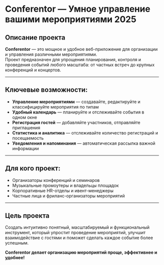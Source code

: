 # Conferentor — Умное управление вашими мероприятиями 2025

## Описание проекта

**Conferentor** — это мощное и удобное веб-приложение для организации и управления различными мероприятиями.  
Проект предназначен для упрощения планирования, контроля и проведения событий любого масштаба: от частных встреч до крупных конференций и концертов.

---

## Ключевые возможности:

- **Управление мероприятиями** — создавайте, редактируйте и классифицируйте мероприятия по типам
- **Удобный календарь** — планируйте и отслеживайте события в одном окне
- **Регистрация гостей** — добавляйте участников, отправляйте приглашения
- **Статистика и аналитика** — отслеживайте количество регистраций и посещаемость
- **Уведомления и напоминания** — автоматическая рассылка важной информации

---

## Для кого проект:

- Организаторы конференций и семинаров  
- Музыкальные промоутеры и владельцы площадок  
- Корпоративные HR-отделы и ивент-менеджеры  
- Частные лица и фриланс-организаторы мероприятий  

---

## Цель проекта

Создать интуитивно понятный, масштабируемый и функциональный инструмент, который упростит проведение мероприятий, улучшит взаимодействие с гостями и поможет сделать каждое событие более успешным.

**Conferentor делает организацию мероприятий проще, эффективнее и удобнее!**
